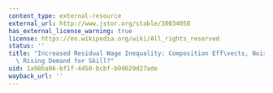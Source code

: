 ```yaml
---
content_type: external-resource
external_url: http://www.jstor.org/stable/30034058
has_external_license_warning: true
license: https://en.wikipedia.org/wiki/All_rights_reserved
status: ''
title: "Increased Residual Wage Inequality: Composition Eff\vects, Noisy Data, or\
  \ Rising Demand for Skill?"
uid: 1a98ba06-bf1f-4450-bcbf-b99029d27ade
wayback_url: ''
---
```


